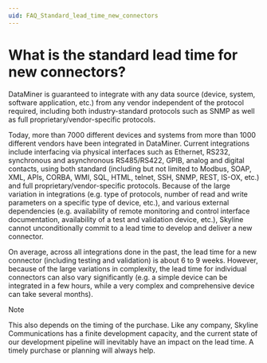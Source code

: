 ```yaml
---
uid: FAQ_Standard_lead_time_new_connectors
---
```


# What is the standard lead time for new connectors?

DataMiner is guaranteed to integrate with any data source (device, system, software application, etc.) from any vendor independent of the protocol required, including both industry-standard protocols such as SNMP as well as full proprietary/vendor-specific protocols.

Today, more than 7000 different devices and systems from more than 1000 different vendors have been integrated in DataMiner. Current integrations include interfacing via physical interfaces such as Ethernet, RS232, synchronous and asynchronous RS485/RS422, GPIB, analog and digital contacts, using both standard (including but not limited to Modbus, SOAP, XML, APIs, CORBA, WMI, SQL, HTML, telnet, SSH, SNMP, REST, IS-OX, etc.) and full proprietary/vendor-specific protocols. Because of the large variation in integrations (e.g. type of protocols, number of read and write parameters on a specific type of device, etc.), and various external dependencies (e.g. availability of remote monitoring and control interface documentation, availability of a test and validation device, etc.), Skyline cannot unconditionally commit to a lead time to develop and deliver a new connector.

On average, across all integrations done in the past, the lead time for a new connector (including testing and validation) is about 6 to 9 weeks. However, because of the large variations in complexity, the lead time for individual connectors can also vary significantly (e.g. a simple device can be integrated in a few hours, while a very complex and comprehensive device can take several months).

> [!NOTE]
> This also depends on the timing of the purchase. Like any company, Skyline Communications has a finite development capacity, and the current state of our development pipeline will inevitably have an impact on the lead time. A timely purchase or planning will always help.
